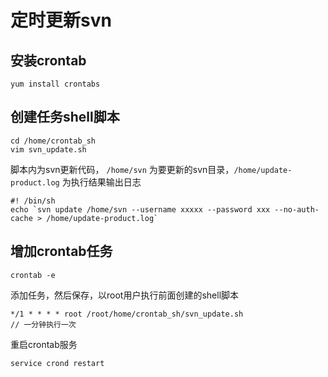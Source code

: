 # 定时更新svn

## 安装crontab
```
yum install crontabs
```

## 创建任务shell脚本
```
cd /home/crontab_sh
vim svn_update.sh
```

脚本内为svn更新代码， `/home/svn` 为要更新的svn目录，`/home/update-product.log` 为执行结果输出日志

```
#! /bin/sh
echo `svn update /home/svn --username xxxxx --password xxx --no-auth-cache > /home/update-product.log`
```

## 增加crontab任务
```
crontab -e
```

添加任务，然后保存，以root用户执行前面创建的shell脚本
```
*/1 * * * * root /root/home/crontab_sh/svn_update.sh
// 一分钟执行一次
```

重启crontab服务

```
service crond restart
```